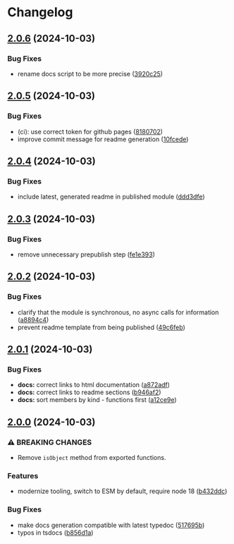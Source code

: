 # Changelog

## [2.0.6](https://github.com/sanity-io/asset-utils/compare/v2.0.5...v2.0.6) (2024-10-03)


### Bug Fixes

* rename docs script to be more precise ([3920c25](https://github.com/sanity-io/asset-utils/commit/3920c250e922112a04886d2e6afdac202ab796e5))

## [2.0.5](https://github.com/sanity-io/asset-utils/compare/v2.0.4...v2.0.5) (2024-10-03)


### Bug Fixes

* (ci): use correct token for github pages ([8180702](https://github.com/sanity-io/asset-utils/commit/818070286a045aa8c3f964bafdc064e416c90279))
* improve commit message for readme generation ([10fcede](https://github.com/sanity-io/asset-utils/commit/10fcede0f71ddc93ad94156aea37c657643b4018))

## [2.0.4](https://github.com/sanity-io/asset-utils/compare/v2.0.3...v2.0.4) (2024-10-03)


### Bug Fixes

* include latest, generated readme in published module ([ddd3dfe](https://github.com/sanity-io/asset-utils/commit/ddd3dfef1912e1f0201fbe0092f4ea17e0fc7fd0))

## [2.0.3](https://github.com/sanity-io/asset-utils/compare/v2.0.2...v2.0.3) (2024-10-03)


### Bug Fixes

* remove unnecessary prepublish step ([fe1e393](https://github.com/sanity-io/asset-utils/commit/fe1e3936b37c5fd3fe91d9ad50807c98f7fca58b))

## [2.0.2](https://github.com/sanity-io/asset-utils/compare/v2.0.1...v2.0.2) (2024-10-03)


### Bug Fixes

* clarify that the module is synchronous, no async calls for information ([a8894c4](https://github.com/sanity-io/asset-utils/commit/a8894c42b95d48ce4dd2df765d0618a61d95689b))
* prevent readme template from being published ([49c6feb](https://github.com/sanity-io/asset-utils/commit/49c6feb8fe8481236f2562038f5e9aee83df2990))

## [2.0.1](https://github.com/sanity-io/asset-utils/compare/v2.0.0...v2.0.1) (2024-10-03)


### Bug Fixes

* **docs:** correct links to html documentation ([a872adf](https://github.com/sanity-io/asset-utils/commit/a872adfb493e81c1be351f6888f39e9a2620452e))
* **docs:** correct links to readme sections ([b946af2](https://github.com/sanity-io/asset-utils/commit/b946af2f009da613932d755bb3c3e4e08851ec75))
* **docs:** sort members by kind - functions first ([a12ce9e](https://github.com/sanity-io/asset-utils/commit/a12ce9ef34644f9289cde0a4c33e5db9411852fc))

## [2.0.0](https://github.com/sanity-io/asset-utils/compare/v1.3.2...v2.0.0) (2024-10-03)


### ⚠ BREAKING CHANGES

* Remove `isObject` method from exported functions.

### Features

* modernize tooling, switch to ESM by default, require node 18 ([b432ddc](https://github.com/sanity-io/asset-utils/commit/b432ddc2089757437ba0016ff34376d2a4559736))


### Bug Fixes

* make docs generation compatible with latest typedoc ([517695b](https://github.com/sanity-io/asset-utils/commit/517695b82fa675ee03409cd78c1887ed4a2a28b4))
* typos in tsdocs ([b856d1a](https://github.com/sanity-io/asset-utils/commit/b856d1a920d90abe4edad544efcbf6e6513ac0a3))
